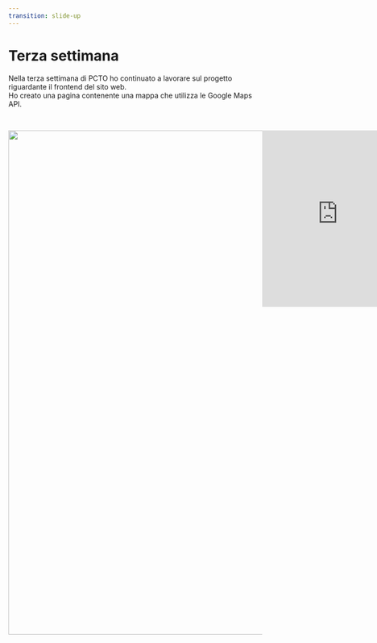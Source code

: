 ```yaml
---
transition: slide-up
---
```


# Terza settimana

Nella terza settimana di PCTO ho continuato a lavorare sul progetto riguardante il frontend del sito web.<br />
Ho creato una pagina contenente una mappa che utilizza le Google Maps API.<br />

<div style="display: flex; flex-direction: row; padding-top: 30px">
    <img style="width: 50vh; height: 25vh;"
        src="https://www.intelligencepartner.com/wp-content/uploads/2018/05/Google-Maps-Platform-Lockup-Vert-png-768x372.png" />
    <iframe width="450px" height="350px" frameborder="0" title="map" scrolling="no"
        src="https://maps.google.com/maps?q=T.C.P.%20Sistemi%20di%20Ciucani%20Governatori%20Paolo%20%26%20C.%20S.n.c.&amp;maptype=satellite&amp;output=embed">
    </iframe>
</div>